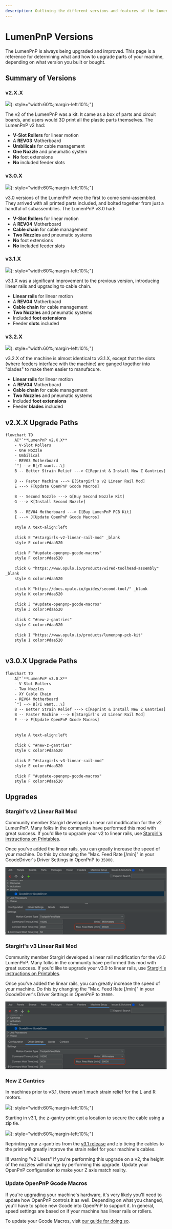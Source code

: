 ```yaml
---
description: Outlining the different versions and features of the LumenPnP
---
```


# LumenPnP Versions

The LumenPnP is always being upgraded and improved. This page is a reference for determining what and how to upgrade parts of your machine, depending on what version you built or bought.

## Summary of Versions

### v2.X.X

![](/byop/hero-alpha-min.png){: style="width:60%;margin-left:10%;"}

The v2 of the LumenPnP was a kit. It came as a box of parts and circuit boards, and users would 3D print all the plastic parts themselves. The LumenPnP v2 had:

- **V-Slot Rollers** for linear motion
- A **REV03** Motherboard
- **Umbilicals** for cable management
- **One Nozzle** and pneumatic system
- **No** foot extensions
- **No** included feeder slots

### v3.0.X

![](/semi-assembly/semi-hero.png){: style="width:60%;margin-left:10%;"}

v3.0 versions of the LumenPnP were the first to come semi-assembled. They arrived with all printed parts included, and bolted together from just a handful of subassemblies. The LumenPnP v3.0 had:

- **V-Slot Rollers** for linear motion
- A **REV04** Motherboard
- **Cable chain** for cable management
- **Two Nozzles** and pneumatic systems
- **No** foot extensions
- **No** included feeder slots

### v3.1.X

![](/semi-assembly-3-1/3_1.png){: style="width:60%;margin-left:10%;"}

v3.1.X was a significant improvement to the previous version, introducing linear rails and upgrading to cable chain.

- **Linear rails** for linear motion
- A **REV04** Motherboard
- **Cable chain** for cable management
- **Two Nozzles** and pneumatic systems
- Included **foot extensions**
- Feeder **slots** included

### v3.2.X

![](/semi-assembly-3-1/3_1.png){: style="width:60%;margin-left:10%;"}

v3.2.X of the machine is almost identical to v3.1.X, except that the slots (where feeders interface with the machine) are ganged together into "blades" to make them easier to manufacure.

- **Linear rails** for linear motion
- A **REV04** Motherboard
- **Cable chain** for cable management
- **Two Nozzles** and pneumatic systems
- Included **foot extensions**
- Feeder **blades** included

## v2.X.X Upgrade Paths

``` mermaid
flowchart TD
    A["`**LumenPnP v2.X.X**
    - V-Slot Rollers
    - One Nozzle
    - Umbilical
    - REV03 Motherboard
    `"] --> B[/I want...\]
    B -- Better Strain Relief ---> C[Reprint & Install New Z Gantries]

    B -- Faster Machine ---> E[Stargirl's v2 Linear Rail Mod]
    E ---> F[Update OpenPnP Gcode Macros]

    B -- Second Nozzle ---> G[Buy Second Nozzle Kit]
    G ---> K[Install Second Nozzle]

    B -- REV04 Motherboard ---> I[Buy LumenPnP PCB Kit]
    I ---> J[Update OpenPnP Gcode Macros]

    style A text-align:left

    click E "#stargirls-v2-linear-rail-mod" _blank
    style E color:#daa520

    click F "#update-openpnp-gcode-macros"
    style F color:#daa520

    click G "https://www.opulo.io/products/wired-toolhead-assembly" _blank
    style G color:#daa520

    click K "https://docs.opulo.io/guides/second-tool/" _blank
    style K color:#daa520

    click J "#update-openpnp-gcode-macros"
    style J color:#daa520

    click C "#new-z-gantries"
    style C color:#daa520

    click I "https://www.opulo.io/products/lumenpnp-pcb-kit"
    style I color:#daa520
    

```


## v3.0.X Upgrade Paths

``` mermaid
flowchart TD
    A["`**LumenPnP v3.0.X**
    - V-Slot Rollers
    - Two Nozzles
    - XY Cable Chain
    - REV04 Motherboard
    `"] --> B[/I want...\]
    B -- Better Strain Relief ---> C[Reprint & Install New Z Gantries]
    B -- Faster Machine ---> E[Stargirl's v3 Linear Rail Mod]
    E ---> F[Update OpenPnP Gcode Macros]
    

    style A text-align:left

    click C "#new-z-gantries"
    style C color:#daa520

    click E "#stargirls-v3-linear-rail-mod"
    style E color:#daa520

    click F "#update-openpnp-gcode-macros"
    style F color:#daa520

```

## Upgrades

### Stargirl's v2 Linear Rail Mod

Community member Stargirl developed a linear rail modification for the v2 LumenPnP. Many folks in the community have performed this mod with great success. If you'd like to upgrade your v2 to linear rails, use [Stargirl's instructions on Printables](https://www.printables.com/model/235331-lumen-pnp-linear-rail-mods).

Once you've added the linear rails, you can greatly increase the speed of your machine. Do this by changing the "Max. Feed Rate [/min]" in your GcodeDriver's Driver Settings in OpenPnP to `35000`.

![](img/update-speed.png)

### Stargirl's v3 Linear Rail Mod

Community member Stargirl developed a linear rail modification for the v3.0 LumenPnP. Many folks in the community have performed this mod with great success. If you'd like to upgrade your v3.0 to linear rails, use [Stargirl's instructions on Printables](https://www.printables.com/model/278803-lumenpnp-linear-rail-mods-v3).

Once you've added the linear rails, you can greatly increase the speed of your machine. Do this by changing the "Max. Feed Rate [/min]" in your GcodeDriver's Driver Settings in OpenPnP to `35000`.

![](img/update-speed.png)

### New Z Gantries

In machines prior to v3.1, there wasn't much strain relief for the L and R motors.

![](/semi-assembly/wiring/images/finished-head.JPG){: style="width:60%;margin-left:10%;"}

Starting in v3.1, the z-gantry print got a location to secure the cable using a zip tie.

![](/semi-assembly-3-1/wiring-3-1/images/zip-lh-4.JPG){: style="width:60%;margin-left:10%;"}

Reprinting your z-gantries from the [v3.1 release](https://github.com/opulo-inc/lumenpnp/releases/tag/v3.1.0) and zip tieing the cables to the print will greatly improve the strain relief for your machine's cables.

!!! warning "v2 Users"
    If you're performing this upgrade on a v2, the height of the nozzles will change by performing this upgrade. Update your OpenPnP configuration to make your Z axis match reality.

### Update OpenPnP Gcode Macros

If you're upgrading your machine's hardware, it's very likely you'll need to update how OpenPnP controls it as well. Depending on what you changed, you'll have to splice new Gcode into OpenPnP to support it. In general, speed settings are based on if your machine has linear rails or rollers.

To update your Gcode Macros, visit [our guide for doing so](/guides/update-gcode-macros).
